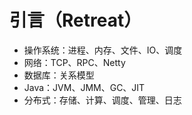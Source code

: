 # 引言（Retreat）

* 操作系统：进程、内存、文件、IO、调度
* 网络：TCP、RPC、Netty
* 数据库：关系模型
* Java：JVM、JMM、GC、JIT
* 分布式：存储、计算、调度、管理、日志



